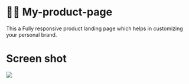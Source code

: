 # 👨‍💻 My-product-page
This a  Fully responsive product landing page which helps in customizing your personal brand.    
# Screen shot

<img src = ".\assets\"> 
